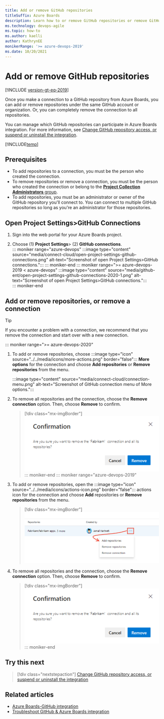 ```yaml
---
title: Add or remove GitHub repositories 
titleSuffix: Azure Boards
description: Learn how to or remove GitHub repositories or remove GitHub connection in Azure Boards. 
ms.technology: devops-agile
ms.topic: how-to
ms.author: kaelli
author: KathrynEE
monikerRange: '>= azure-devops-2019'
ms.date: 10/20/2021
---
```


# Add or remove GitHub repositories 

[!INCLUDE [version-gt-eq-2019](../../includes/version-gt-eq-2019.md)] 

Once you make a connection to a GitHub repository from Azure Boards, you can add or remove repositories under the same GitHub account or organization. Or, you can completely remove the connection to all repositories. 

You can manage which GitHub repositories can participate in Azure Boards integration. For more information, see [Change GitHub repository access, or suspend or uninstall the integration](change-azure-boards-app-github-repository-access.md). 
 

[!INCLUDE[temp](../includes/github-platform-support.md)]


## Prerequisites 
 
* To add repositories to a connection, you must be the person who created the connection.  
* To remove repositories or remove a connection, you must be the person who created the connection or belong to the [**Project Collection Administrators** group](../../organizations/security/change-organization-collection-level-permissions.md).  
* To add repositories, you must be an administrator or owner of the GitHub repository you'll connect to. You can connect to multiple GitHub repositories so long as you're an administrator for those repositories.  

## Open Project Settings>GitHub Connections

1. Sign into the web portal for your Azure Boards project.  

1. Choose (1) **Project Settings**> (2) **GitHub connections**.   
	::: moniker range="azure-devops"
	:::image type="content" source="media/connect-cloud/open-project-settings-github-connections.png" alt-text="Screenshot of open Project Settings>GitHub connections.":::
	::: moniker-end
	::: moniker range=">= azure-devops-2019 < azure-devops"
	:::image type="content" source="media/github-ent/open-project-settings-github-connections-2020-1.png" alt-text="Screenshot of open Project Settings>GitHub connections.":::  
	::: moniker-end

## Add or remove repositories, or remove a connection 


> [!TIP]    
> If you encounter a problem with a connection, we recommend that you remove the connection and start over with a new connection.  



::: moniker range=">= azure-devops-2020"
1. To add or remove repositories, choose  :::image type="icon" source="../../media/icons/more-actions.png" border="false"::: **More options** for the connection and choose **Add repositories** or **Remove repositories** from the menu. 

	:::image type="content" source="media/connect-cloud/connection-menu.png" alt-text="Screenshot of GitHub connection menu of More options.":::

1. To remove all repositories and the connection, choose the **Remove connection** option. Then, choose **Remove** to confirm.

	> [!div class="mx-imgBorder"]  
	> ![Confirm remove GitHub connection dialog](media/github/remove-connection-confirmation.png)  
::: moniker-end
::: moniker range="azure-devops-2019"
1. To add or remove repositories, open the  :::image type="icon" source="../../media/icons/actions-icon.png" border="false"::: actions icon for the connection and choose **Add** repositories or **Remove repositories** from the menu. 

	> [!div class="mx-imgBorder"]  
	> ![Add or remove GitHub repositories](media/github/repo-actions-menu.png)  
	
1. To remove all repositories and the connection, choose the **Remove connection** option. Then, choose **Remove** to confirm.

	> [!div class="mx-imgBorder"]  
	> ![Confirm remove GitHub connection dialog](media/github/remove-connection-confirmation.png)  
::: moniker-end


## Try this next

> [!div class="nextstepaction"]
> [Change GitHub repository access, or suspend or uninstall the integration](change-azure-boards-app-github-repository-access.md)


## Related articles
- [Azure Boards-GitHub integration](index.md)
- [Troubleshoot GitHub & Azure Boards integration](troubleshoot-github-connection.md)